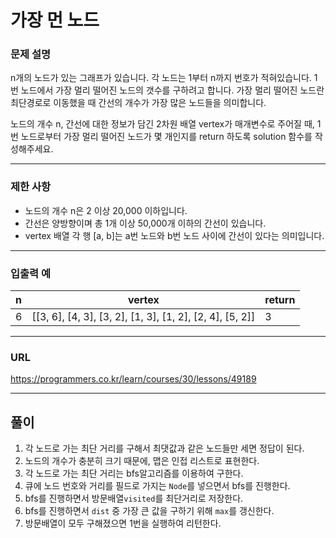 # 가장 먼 노드

### 문제 설명

n개의 노드가 있는 그래프가 있습니다. 각 노드는 1부터 n까지 번호가 적혀있습니다. 1번 노드에서 가장 멀리 떨어진 노드의 갯수를 구하려고 합니다. 가장 멀리 떨어진 노드란 최단경로로 이동했을 때 간선의 개수가 가장 많은 노드들을 의미합니다.

노드의 개수 n, 간선에 대한 정보가 담긴 2차원 배열 vertex가 매개변수로 주어질 때, 1번 노드로부터 가장 멀리 떨어진 노드가 몇 개인지를 return 하도록 solution 함수를 작성해주세요.

-----------
### 제한 사항

- 노드의 개수 n은 2 이상 20,000 이하입니다.
- 간선은 양방향이며 총 1개 이상 50,000개 이하의 간선이 있습니다.
- vertex 배열 각 행 [a, b]는 a번 노드와 b번 노드 사이에 간선이 있다는 의미입니다.

-----------
### 입출력 예

| n   | vertex                                                   | return |
|:----|----------------------------------------------------------|--------|
| 6   | [[3, 6], [4, 3], [3, 2], [1, 3], [1, 2], [2, 4], [5, 2]] | 3      |

-----------
### URL

https://programmers.co.kr/learn/courses/30/lessons/49189

-----------
## 풀이
1. 각 노드로 가는 최단 거리를 구해서 최댓값과 같은 노드들만 세면 정답이 된다.
2. 노드의 개수가 충분히 크기 때문에, 맵은 인접 리스트로 표현한다.
3. 각 노드로 가는 최단 거리는 bfs알고리즘를 이용하여 구한다.
4. 큐에 노드 번호와 거리를 필드로 가지는 `Node`를 넣으면서 bfs를 진행한다.
5. bfs를 진행하면서 방문배열`visited`를 최단거리로 저장한다.
6. bfs를 진행하면서 `dist` 중 가장 큰 값을 구하기 위해 `max`를 갱신한다.
7. 방문배열이 모두 구해졌으면 1번을 실행하여 리턴한다.